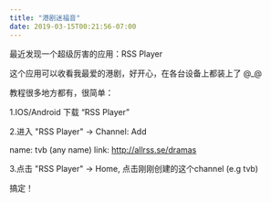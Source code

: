 ```yaml
---
title: "港剧迷福音"
date: 2019-03-15T00:21:56-07:00
---
```


最近发现一个超级厉害的应用：RSS Player

这个应用可以收看我最爱的港剧，好开心，在各台设备上都装上了 @_@

教程很多地方都有，很简单：

1.IOS/Android 下载 “RSS Player”

2.进入 "RSS Player" -> Channel: Add 
  
  name: tvb (any name)
  link: http://allrss.se/dramas

3.点击 "RSS Player" -> Home, 点击刚刚创建的这个channel (e.g tvb)

搞定！


